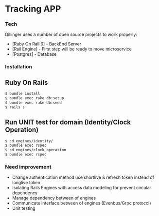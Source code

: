 # Tracking APP

### Tech

Dillinger uses a number of open source projects to work properly:

* [Ruby On Rail 6] - BackEnd Server
* [Rail Engine] - First step will be ready to move microservice
* [Postgres] - Database

### Installation

## Ruby On Rails

```sh
$ bundle install
$ bundle exec rake db:setup
$ bundle exec rake db:seed
$ rails s
```
## Run UNIT test for domain (Identity/Clock Operation)
```sh
$ cd engines/identity/
$ bundle exec rspec
$ cd engines/clock_operation
$ bundle exec rspec
```

### Need improvement

* Change authentication method use shortlive & refresh token instead of longlive token
* Isolating Rails Engines with access data modeling for prevent circular dependency
* Manage dependency between of engines
* Communicate interface between of engines (Evenbus/Grpc protocol)
* Unit testing
